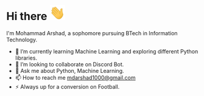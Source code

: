 #    Hi there <img src="./Hi.gif" width="40px">
  I'm Mohammad Arshad, a sophomore pursuing BTech in Information Technology.
- 🌱 I’m currently learning Machine Learning and exploring different Python libraries.
- 👯 I’m looking to collaborate on Discord Bot.
- 💬 Ask me about Python, Machine Learning.
- 📫 How to reach me mdarshad1000@gmail.com
- ⚡ Always up for a conversion on Football.
